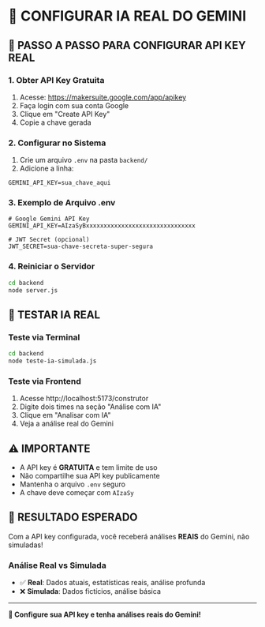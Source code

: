 # 🤖 CONFIGURAR IA REAL DO GEMINI

## 🔑 **PASSO A PASSO PARA CONFIGURAR API KEY REAL**

### **1. Obter API Key Gratuita**
1. Acesse: https://makersuite.google.com/app/apikey
2. Faça login com sua conta Google
3. Clique em "Create API Key"
4. Copie a chave gerada

### **2. Configurar no Sistema**
1. Crie um arquivo `.env` na pasta `backend/`
2. Adicione a linha:
```
GEMINI_API_KEY=sua_chave_aqui
```

### **3. Exemplo de Arquivo .env**
```
# Google Gemini API Key
GEMINI_API_KEY=AIzaSyBxxxxxxxxxxxxxxxxxxxxxxxxxxxxxxx

# JWT Secret (opcional)
JWT_SECRET=sua-chave-secreta-super-segura
```

### **4. Reiniciar o Servidor**
```bash
cd backend
node server.js
```

## 🧪 **TESTAR IA REAL**

### **Teste via Terminal**
```bash
cd backend
node teste-ia-simulada.js
```

### **Teste via Frontend**
1. Acesse http://localhost:5173/construtor
2. Digite dois times na seção "Análise com IA"
3. Clique em "Analisar com IA"
4. Veja a análise real do Gemini

## ⚠️ **IMPORTANTE**

- A API key é **GRATUITA** e tem limite de uso
- Não compartilhe sua API key publicamente
- Mantenha o arquivo `.env` seguro
- A chave deve começar com `AIzaSy`

## 🎯 **RESULTADO ESPERADO**

Com a API key configurada, você receberá análises **REAIS** do Gemini, não simuladas!

### **Análise Real vs Simulada**
- ✅ **Real**: Dados atuais, estatísticas reais, análise profunda
- ❌ **Simulada**: Dados fictícios, análise básica

---

**🚀 Configure sua API key e tenha análises reais do Gemini!**
